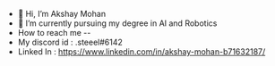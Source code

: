 - 👋 Hi, I’m Akshay Mohan 
- 🌱 I’m currently pursuing my degree in AI and Robotics
-  How to reach me -- 
- My discord id : .steeel#6142
- Linked In : https://www.linkedin.com/in/akshay-mohan-b71632187/

<!---
akshaymohan2000/akshaymohan2000 is a ✨ special ✨ repository because its `README.md` (this file) appears on your GitHub profile.
You can click the Preview link to take a look at your changes.
--->
